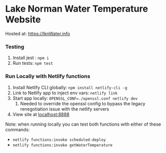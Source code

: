 # Lake Norman Water Temperature Website

Hosted at: https://lknWater.info

### Testing
1. Install jest : `npm i`
2. Run tests: `npm test`

### Run Locally with Netlify functions
1. Install Netlify CLI globally: `npm install netlify-cli -g`
2. Link to Netlify app to inject env vars: `netlify link`
3. Start app locally: `OPENSSL_CONF=./openssl.conf netlify dev`
   1. Needed to override the openssl config to bypass the legacy renegotiation issue with the netlify servers
4. View site at [localhost:8888](http://localhost:8888)

Note: when running locally you can test both functions with either of these commands:
  -  `netlify functions:invoke scheduled-deploy`
  -  `netlify functions:invoke getWaterTemperature`
